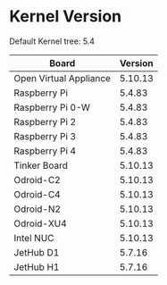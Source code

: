 
# Kernel Version

Default Kernel tree: 5.4

| Board | Version |
|-------|---------|
| Open Virtual Appliance | 5.10.13 |
| Raspberry Pi | 5.4.83 |
| Raspberry Pi 0-W | 5.4.83 |
| Raspberry Pi 2 | 5.4.83 |
| Raspberry Pi 3 | 5.4.83 |
| Raspberry Pi 4 | 5.4.83 |
| Tinker Board | 5.10.13 |
| Odroid-C2 | 5.10.13 |
| Odroid-C4 | 5.10.13 |
| Odroid-N2 | 5.10.13 |
| Odroid-XU4 | 5.10.13 |
| Intel NUC | 5.10.13 |
| JetHub D1 | 5.7.16 |
| JetHub H1 | 5.7.16 |
